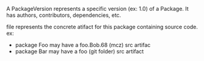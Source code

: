 A PackageVersion represents a specific version (ex: 1.0) of a Package.
It has authors, contributors, dependencies, etc.

file represents the concrete atifact for this package containing source code.
ex: 
- package Foo may have a foo.Bob.68 (mcz) src artifac
- package Bar may have a foo (git folder) src artifact